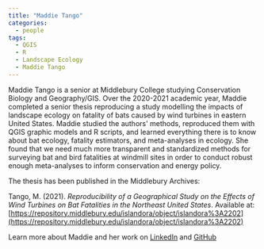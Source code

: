 ```yaml
---
title: "Maddie Tango"
categories:
  - people
tags:
  - QGIS
  - R
  - Landscape Ecology
  - Maddie Tango
---
```


Maddie Tango is a senior at Middlebury College studying Conservation Biology and Geography/GIS.
Over the 2020-2021 academic year, Maddie completed a senior thesis reproducing a study modelling the impacts of landscape ecology on fatality of bats caused by wind turbines in eastern United States.
Maddie studied the authors' methods, reproduced them with QGIS graphic models and R scripts, and learned everything there is to know about bat ecology, fatality estimators, and meta-analyses in ecology.
She found that we need much more transparent and standardized methods for surveying bat and bird fatalities at windmill sites in order to conduct robust enough meta-analyses to inform conservation and energy policy.

The thesis has been published in the Middlebury Archives:

Tango, M. (2021). *Reproducibility of a Geographical Study on the Effects of Wind Turbines on Bat Fatalities in the Northeast United States*. Available at: [https://repository.middlebury.edu/islandora/object/islandora%3A2202](https://repository.middlebury.edu/islandora/object/islandora%3A2202)

Learn more about Maddie and her work on [LinkedIn](https://www.linkedin.com/in/madeleinetango/) and [GitHub](https://mtango99.github.io/)

